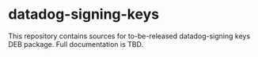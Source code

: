 # datadog-signing-keys

This repository contains sources for to-be-released datadog-signing keys DEB
package. Full documentation is TBD.
